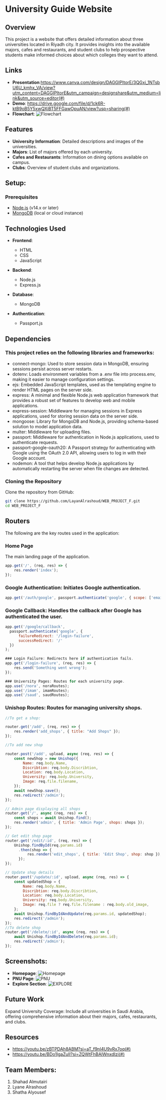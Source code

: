 # University Guide Website

## Overview

This project is a website that offers detailed information about three universities located in Riyadh city. It provides insights into the available majors, cafes and restaurants, and student clubs to help prospective students make informed choices about which colleges they want to attend.

## Links
- **Presentation**:https://www.canva.com/design/DAGGIPItorE/3QGxi_1NTsbU6U_kmhx_VA/view?utm_content=DAGGIPItorE&utm_campaign=designshare&utm_medium=link&utm_source=editor(#)
- **Demo**: https://drive.google.com/file/d/1ck6R-ktB9oB5Y5xwQXiBT5FFGawOpuAN/view?usp=sharing(#)
- **Flowchart**: ![Flowchart](public/assets/web.drawio.png)

## Features

- **University Information**: Detailed descriptions and images of the universities.
- **Majors**: List of majors offered by each university.
- **Cafes and Restaurants**: Information on dining options available on campus.
- **Clubs**: Overview of student clubs and organizations.
  
## Setup:
### Prerequisites

- [Node.js](https://nodejs.org/) (v14.x or later)
- [MongoDB](https://www.mongodb.com/) (local or cloud instance)

## Technologies Used

- **Frontend**:
  - HTML
  - CSS
  - JavaScript

- **Backend**:
  - Node.js
  - Express.js

- **Database**:
  - MongoDB

- **Authentication**:
  - Passport.js
    
## Dependencies

### This project relies on the following libraries and frameworks:

- connect-mongo: Used to store session data in MongoDB, ensuring sessions persist across server restarts.
- dotenv: Loads environment variables from a .env file into process.env, making it easier to manage configuration settings.
- ejs: Embedded JavaScript templates, used as the templating engine to render HTML pages on the server side.
- express: A minimal and flexible Node.js web application framework that provides a robust set of features to develop web and mobile applications.
- express-session: Middleware for managing sessions in Express applications, used for storing session data on the server side.
- mongoose: Library for MongoDB and Node.js, providing schema-based solution to model application data.
- multer: Middleware for uploading files.
- passport: Middleware for authentication in Node.js applications, used to authenticate requests.
- passport-google-oauth20: A Passport strategy for authenticating with Google using the OAuth 2.0 API, allowing users to log in with their Google account.
- nodemon: A tool that helps develop Node.js applications by automatically restarting the server when file changes are detected.
  
### Cloning the Repository

Clone the repository from GitHub:

```bash
git clone https://github.com/LayanAlrashoud/WEB_PROJECT_F.git
cd WEB_PROJECT_F
```

## Routers
The following are the key routes used in the application:

### Home Page
The main landing page of the application.
``` javascript
app.get('/', (req, res) => {
    res.render('index');
});
```
### Google Authentication: Initiates Google authentication.
``` javascript
app.get('/auth/google', passport.authenticate('google', { scope: ['email', 'profile'] }));
```
### Google Callback: Handles the callback after Google has authenticated the user.
``` javascript
app.get('/google/callback', 
  passport.authenticate('google', { 
      failureRedirect: '/login-failure',
      successRedirect: '/'
  })
);
```
``` javascript
### Login Failure: Redirects here if authentication fails.
app.get('/login-failure', (req, res) => {
    res.send('Something went wrong');
});
```
``` javascript
### University Pages: Routes for each university page.
app.use('/nora', noraRoutes); 
app.use('/imam', imamRoutes);
app.use('/saud', saudRoutes);
```
### Unishop Routes: Routes for managing university shops.
``` javascript
//To get a shop:

router.get('/add', (req, res) => {
    res.render('add_shops', { title: "Add Shops" });
});

//To add new shop

router.post('/add', upload, async (req, res) => {
    const newShop = new Unishop({
        Name: req.body.Name,
        Discribtion: req.body.Discribtion,
        Location: req.body.Location,
        University: req.body.University,
        Image: req.file.filename,
    });
    await newShop.save();
    res.redirect('/admin');
});

// Admin page displaying all shops
router.get('/', async (req, res) => {
    const shops = await Unishop.find();
    res.render('admin', { title: 'Admin Page', shops: shops });
});

// Get edit shop page
router.get('/edit/:id', (req, res) => {
    Unishop.findById(req.params.id)
      .then(shop => {
          res.render('edit_shops', { title: 'Edit Shop', shop: shop });
      });
});

// Update shop details
router.post('/update/:id', upload, async (req, res) => {
    const updatedShop = {
        Name: req.body.Name,
        Discribtion: req.body.Discribtion,
        Location: req.body.Location,
        University: req.body.University,
        Image: req.file ? req.file.filename : req.body.old_image,
    };
    await Unishop.findByIdAndUpdate(req.params.id, updatedShop);
    res.redirect('/admin');
});
//To delete shop
router.get('/delete/:id', async (req, res) => {
    await Unishop.findByIdAndDelete(req.params.id);
    res.redirect('/admin');
});
```
## Screenshots:
- **Homepage**: ![Homepage](public/assets/HomepageScreenshot.png)
- **PNU Page**: ![PNU](public/assets/PNUScreenshot.png)
- **Explore Section**: ![EXPLORE](public/assets/exploreScreenshot.png)

## Future Work
Expand University Coverage: Include all universities in Saudi Arabia, offering comprehensive information about their majors, cafes, restaurants, and clubs.

## Resources
- https://youtu.be/zBTPDAh8ABM?si=aT_f9nl4U9vRx7oq(#)
- https://youtu.be/BDo1lgaZuII?si=ZQWtFhBAIWnxdIzi(#)
## Team Members:
1.	Shahad Almutairi
2.	Lyane Alrashoud
3.	Shatha Alyousef

